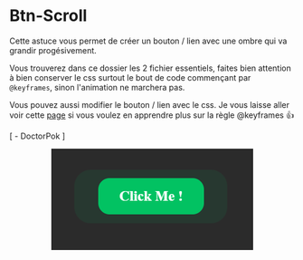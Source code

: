# Btn-Scroll

Cette astuce vous permet de créer un bouton / lien avec une ombre qui va grandir progésivement.

Vous trouverez dans ce dossier les 2 fichier essentiels, faites bien attention à bien conserver le css surtout le bout de code commençant par `@keyframes`, sinon l'animation ne marchera pas.

Vous pouvez aussi modifier le bouton / lien avec le css. Je vous laisse aller voir cette [page](https://developer.mozilla.org/fr/docs/Web/CSS/@keyframes) si vous voulez en apprendre plus sur la règle @keyframes 👍

[ - DoctorPok ]

<div align="center">
  <img src="https://github.com/DoctorPok42/Astuces-Web/blob/main/IMG/Infinite-Shadow.PNG">
</div>
